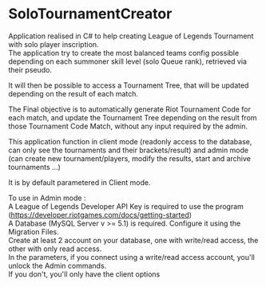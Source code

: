 # SoloTournamentCreator

Application realised in C# to help creating League of Legends Tournament with solo player inscription.  
The application try to create the most balanced teams config possible depending on each summoner skill level (solo Queue rank),
retrieved via their pseudo.

It will then be possible to access a Tournament Tree, that will be updated depending on the result of each match.  

The Final objective is to automatically generate Riot Tournament Code for each match, and update the Tournament Tree depending on the result from those Tournament Code Match, without any input required by the admin.  

This application function in client mode (readonly access to the database, can only see the tournaments and their brackets/result) and admin mode (can create new tournament/players, modify the results, start and archive tournaments ...)  

It is by default parametered in Client mode.

To use in Admin mode :  
A League of Legends Developer API Key is required to use the program (https://developer.riotgames.com/docs/getting-started)  
A Database (MySQL Server v >= 5.1) is required. Configure it using the Migration Files.    
Create at least 2 account on your database, one with write/read access, the other with only read access.  
In the parameters, if you connect using a write/read access account, you'll unlock the Admin commands.  
If you don't, you'll only have the client options  
